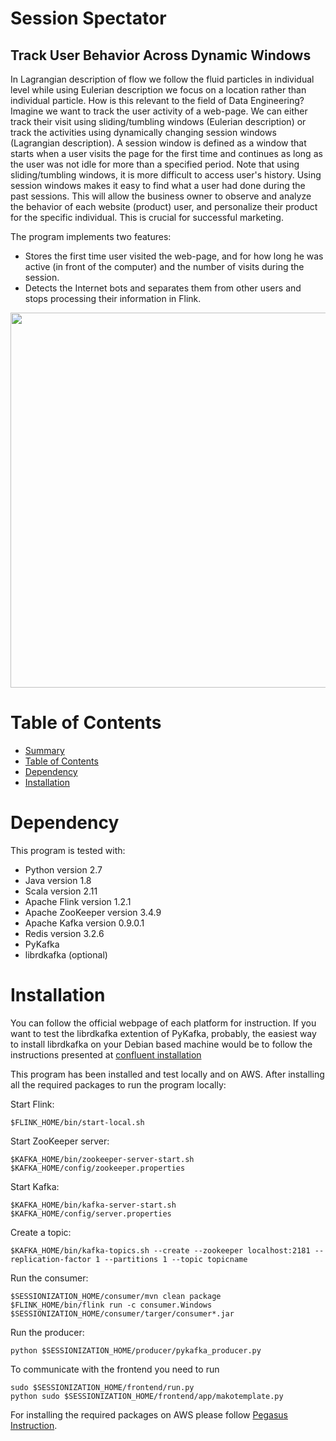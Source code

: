 Session Spectator
=================
## Track User Behavior Across Dynamic Windows

In Lagrangian description of flow we follow the fluid particles in individual level while using Eulerian description we focus on a location rather than individual particle. How is this relevant to the field of Data Engineering? Imagine we want to track the user activity of a web-page. We can either track their visit using sliding/tumbling windows (Eulerian description) or track the activities using dynamically changing session windows (Lagrangian description). A session window is defined as a window that starts when a user visits the page for the first time and continues as long as the user was not idle for more than a specified period. Note that using sliding/tumbling windows, it is more difficult to access user's history. Using session windows makes it easy to find what a user had done during the past sessions. This will allow the business owner to observe and analyze the behavior of each website (product) user, and personalize their product for the specific individual. This is crucial for successful marketing.

The program implements two features:

- Stores the first time user visited the web-page, and for how long he was active (in front of the computer) and the number of visits during the session.
- Detects the Internet bots and separates them from other users and stops processing their information in Flink.

<p align="center">
<img align="center" src="https://github.com/amirzainali/sessionization/blob/master/pipeline.png" width="600" />
</p>

Table of Contents
=================

  * [Summary](#session-spectator)
  * [Table of Contents](#table-of-contents)
  * [Dependency](#dependency)
  * [Installation](#installation)

Dependency
==========
This program is tested with:

- Python version 2.7
- Java version  1.8
- Scala version 2.11
- Apache Flink version 1.2.1
- Apache ZooKeeper version 3.4.9 
- Apache Kafka version 0.9.0.1
- Redis version 3.2.6
- PyKafka
- librdkafka (optional)


Installation
============

You can follow the official webpage of each platform for instruction. If you want to test the librdkafka extention of PyKafka, probably, the easiest way to install librdkafka on your Debian based machine would be to follow the instructions presented at [confluent installation](http://docs.confluent.io/current/installation.html)

This program has been installed and test locally and on AWS. After installing all the required packages to run the program locally:

Start Flink:

	$FLINK_HOME/bin/start-local.sh

Start ZooKeeper server: 
	
	$KAFKA_HOME/bin/zookeeper-server-start.sh $KAFKA_HOME/config/zookeeper.properties

Start Kafka:
	
	$KAFKA_HOME/bin/kafka-server-start.sh $KAFKA_HOME/config/server.properties

Create a topic:
	
	$KAFKA_HOME/bin/kafka-topics.sh --create --zookeeper localhost:2181 --replication-factor 1 --partitions 1 --topic topicname

Run the consumer:
	
	$SESSIONIZATION_HOME/consumer/mvn clean package
	$FLINK_HOME/bin/flink run -c consumer.Windows  $SESSIONIZATION_HOME/consumer/targer/consumer*.jar

Run the producer:

    python $SESSIONIZATION_HOME/producer/pykafka_producer.py

To communicate with the frontend you need to run 

    sudo $SESSIONIZATION_HOME/frontend/run.py
    python sudo $SESSIONIZATION_HOME/frontend/app/makotemplate.py
	
For installing the required packages on AWS please follow [Pegasus Instruction](https://github.com/InsightDataScience/pegasus). 





